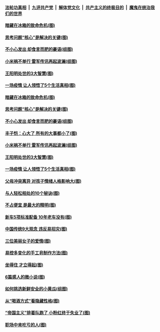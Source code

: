 

####  [法轮功真相](../../../../basic/blob/master/README.md?t=05180301) &nbsp;|&nbsp; [九评共产党](../../../../9ping.md/blob/master/README.md?t=05180301) &nbsp;|&nbsp; [解体党文化](../../../../jtdwh.md/blob/master/README.md?t=05180301)  &nbsp;|&nbsp; [共产主义的终极目的](../../../../gczydzjmd.md/blob/master/README.md?t=05180301) &nbsp;|&nbsp; [魔鬼在统治我们的世界](../../../../mgztzwmdsj.md/blob/master/README.md?t=05180301) 

#### [暗藏在冰箱的致命危机(图)](../pages/p8/933482.md?t=05180301) 

#### [思考问题“核心”是解决的关键(图)](../pages/p8/933476.md?t=05180301) 

#### [不小心发出 却食言而肥的豪语(组图)](../pages/p8/933474.md?t=05180301) 

#### [小米祸不单行 雷军传讯再起波澜(组图)](../pages/p8/933435.md?t=05180301) 

#### [王阳明处世的3大智慧(图)](../pages/p8/933396.md?t=05180301) 

#### [一场疫情 让人领悟了5个生活真相(图)](../pages/p8/933089.md?t=05180301) 

#### [暗藏在冰箱的致命危机(图)](../pages/p8/933482.md?t=05180301) 

#### [思考问题“核心”是解决的关键(图)](../pages/p8/933476.md?t=05180301) 

#### [不小心发出 却食言而肥的豪语(组图)](../pages/p8/933474.md?t=05180301) 

#### [丰子恺：心大了 所有的大事都小了(图)](../pages/p8/932467.md?t=05180301) 

#### [小米祸不单行 雷军传讯再起波澜(组图)](../pages/p8/933435.md?t=05180301) 

#### [王阳明处世的3大智慧(图)](../pages/p8/933396.md?t=05180301) 

#### [一场疫情 让人领悟了5个生活真相(图)](../pages/p8/933089.md?t=05180301) 

#### [父母冲突离异 对孩子情绪人格影响大(图)](../pages/p8/933395.md?t=05180301) 

#### [与人轻松相处的10个秘诀(图)](../pages/p8/932796.md?t=05180301) 

#### [不占便宜 是最大的精明(图)](../pages/p8/933269.md?t=05180301) 

#### [新车5项标准配备 10年老车没有(图)](../pages/p8/933348.md?t=05180301) 

#### [中国传统9大观念 违反易招灾(图)](../pages/p8/933271.md?t=05180301) 

#### [三位美丽女子的爱情(图)](../pages/p8/933016.md?t=05180301) 

#### [易控多变化的手工皂制作方法(图)](../pages/p8/933238.md?t=05180301) 

#### [坐得住 才立得起(图)](../pages/p8/932276.md?t=05180301) 

#### [6篇感人的微小说(图)](../pages/p8/933167.md?t=05180301) 

#### [如何挑选新鲜安全的小黄瓜(组图)](../pages/p8/933057.md?t=05180301) 

#### [从“喝酒方式”看隐藏性格(图)](../pages/p8/930799.md?t=05180301) 

#### [“帝国主义”排着队跑了 小粉红终于失业了(图)](../pages/p8/933087.md?t=05180301) 

#### [职场中肯吃亏的人(图)](../pages/p8/932447.md?t=05180301) 

